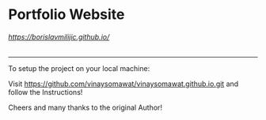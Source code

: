 # Portfolio Website
###### https://borislavmilijic.github.io/

------------------------------------------------------------------
To setup the project on your local machine:

Visit https://github.com/vinaysomawat/vinaysomawat.github.io.git and follow the Instructions!

Cheers and many thanks to the original Author!
